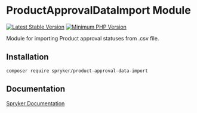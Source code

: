 # ProductApprovalDataImport Module
[![Latest Stable Version](https://poser.pugx.org/spryker/product-approval-data-import/v/stable.svg)](https://packagist.org/packages/spryker/product-approval-data-import)
[![Minimum PHP Version](https://img.shields.io/badge/php-%3E%3D%207.4-8892BF.svg)](https://php.net/)

Module for importing Product approval statuses from .csv file.

## Installation

```
composer require spryker/product-approval-data-import
```

## Documentation

[Spryker Documentation](https://docs.spryker.com)
